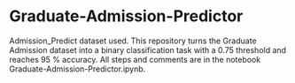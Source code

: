# Graduate-Admission-Predictor
Admission_Predict dataset used. 
This repository turns the Graduate Admission dataset into a binary classification task with a 0.75 threshold and reaches 95 % accuracy. All steps and comments are in the notebook Graduate-Admission-Predictor.ipynb.
